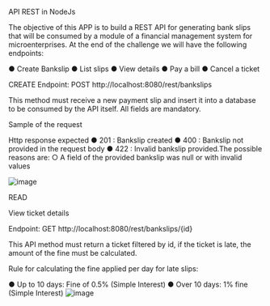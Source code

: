 API REST in NodeJs 

The objective of this APP is to build a REST API for generating bank slips that will be consumed by a module of a financial management system for microenterprises. At the end of the challenge we will have the following endpoints:

● Create Bankslip
● List slips
● View details
● Pay a bill
● Cancel a ticket


CREATE
Endpoint: POST http://localhost:8080/rest/bankslips

This method must receive a new payment slip and insert it into a database to be consumed by the API itself. All fields are mandatory.

Sample of the request


Http response expected
●	201 : Bankslip created
●	400 : Bankslip not provided in the request body
●	422 : Invalid bankslip provided.The possible reasons are:
○	A field of the provided bankslip was null or with invalid values

![image](https://user-images.githubusercontent.com/62615687/216598587-476f78ff-ce8e-401c-97fc-715f9170c976.png)

READ

View ticket details

Endpoint: GET http://localhost:8080/rest/bankslips/{id}

This API method must return a ticket filtered by id, if the ticket is late, the amount of the fine must be calculated.

Rule for calculating the fine applied per day for late slips:

● Up to 10 days: Fine of 0.5% (Simple Interest)
● Over 10 days: 1% fine (Simple Interest)
![image](https://user-images.githubusercontent.com/62615687/216628128-8755fe51-67bb-4e0b-8a7c-a8afc4fe603b.png)


